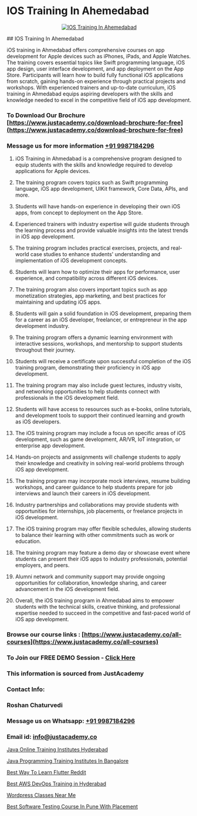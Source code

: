 # IOS Training In Ahemedabad

<p align="center">
  <a href="https://justacademy.co/course-detail/ios-training">
    <img src="https://justacademy.co/storage2/course_image/1676636008_course_image.webp" alt="IOS Training In Ahemedabad">
  </a>
</p>
## IOS Training In Ahemedabad

iOS training in Ahmedabad offers comprehensive courses on app development for Apple devices such as iPhones, iPads, and Apple Watches. The training covers essential topics like Swift programming language, iOS app design, user interface development, and app deployment on the App Store. Participants will learn how to build fully functional iOS applications from scratch, gaining hands-on experience through practical projects and workshops. With experienced trainers and up-to-date curriculum, iOS training in Ahmedabad equips aspiring developers with the skills and knowledge needed to excel in the competitive field of iOS app development.
### To Download Our Brochure [https://www.justacademy.co/download-brochure-for-free](https://www.justacademy.co/download-brochure-for-free)
### Message us for more information [+91 9987184296](https://api.whatsapp.com/send?phone=919987184296)
1) iOS Training in Ahmedabad is a comprehensive program designed to equip students with the skills and knowledge required to develop applications for Apple devices.

2) The training program covers topics such as Swift programming language, iOS app development, UIKit framework, Core Data, APIs, and more.

3) Students will have hands-on experience in developing their own iOS apps, from concept to deployment on the App Store.

4) Experienced trainers with industry expertise will guide students through the learning process and provide valuable insights into the latest trends in iOS app development.

5) The training program includes practical exercises, projects, and real-world case studies to enhance students' understanding and implementation of iOS development concepts.

6) Students will learn how to optimize their apps for performance, user experience, and compatibility across different iOS devices.

7) The training program also covers important topics such as app monetization strategies, app marketing, and best practices for maintaining and updating iOS apps.

8) Students will gain a solid foundation in iOS development, preparing them for a career as an iOS developer, freelancer, or entrepreneur in the app development industry.

9) The training program offers a dynamic learning environment with interactive sessions, workshops, and mentorship to support students throughout their journey.

10) Students will receive a certificate upon successful completion of the iOS training program, demonstrating their proficiency in iOS app development.

11) The training program may also include guest lectures, industry visits, and networking opportunities to help students connect with professionals in the iOS development field.

12) Students will have access to resources such as e-books, online tutorials, and development tools to support their continued learning and growth as iOS developers.

13) The iOS training program may include a focus on specific areas of iOS development, such as game development, AR/VR, IoT integration, or enterprise app development.

14) Hands-on projects and assignments will challenge students to apply their knowledge and creativity in solving real-world problems through iOS app development.

15) The training program may incorporate mock interviews, resume building workshops, and career guidance to help students prepare for job interviews and launch their careers in iOS development.

16) Industry partnerships and collaborations may provide students with opportunities for internships, job placements, or freelance projects in iOS development.

17) The iOS training program may offer flexible schedules, allowing students to balance their learning with other commitments such as work or education.

18) The training program may feature a demo day or showcase event where students can present their iOS apps to industry professionals, potential employers, and peers.

19) Alumni network and community support may provide ongoing opportunities for collaboration, knowledge sharing, and career advancement in the iOS development field.

20) Overall, the iOS training program in Ahmedabad aims to empower students with the technical skills, creative thinking, and professional expertise needed to succeed in the competitive and fast-paced world of iOS app development.

### Browse our course links : [https://www.justacademy.co/all-courses](https://www.justacademy.co/all-courses) 
### To Join our FREE DEMO Session - [Click Here](https://www.justacademy.co/register-for-course-demo)


### This information is sourced from JustAcademy
### Contact Info:
### Roshan Chaturvedi
### Message us on Whatsapp: [+91 9987184296](https://api.whatsapp.com/send?phone=919987184296)
### Email id: [info@justacademy.co](mailto:info@justacademy.co)
                
[Java Online Training Institutes Hyderabad](https://www.linkedin.com/pulse/java-online-training-institutes-hyderabad-justacademy-birmingham-eltaf?trackingId=U2L%2F8%2F412oveJ9Xm3pD9FA%3D%3D&lipi=urn%3Ali%3Apage%3Ad_flagship3_company_admin%3Bc4oWIBxNQ3mB3696rH77hw%3D%3D)

[Java Programming Training Institutes In Bangalore](https://www.linkedin.com/pulse/java-programming-training-institutes-bangalore-fmgge?trackingId=LxWAo32VlLr9jv%2Fl0VcVSA%3D%3D&lipi=urn%3Ali%3Apage%3Ad_flagship3_company_admin%3BihWdGtFLSGiUoHftbcLC7g%3D%3D)

[Best Way To Learn Flutter Reddit](https://medium.com/@akanshapatil/best-way-to-learn-flutter-reddit-da9e5284645c)

[Best AWS DevOps Training in Hyderabad](https://medium.com/@namusn/best-aws-devops-training-in-hyderabad-bf8710a7363c)

[Wordpress Classes Near Me](https://justacademyin.github.io/justacademy/wordpress-classes-near-me)

[Best Software Testing Course In Pune With Placement](https://justacademyin.github.io/justacademy/best-software-testing-course-in-pune-with-placement)

